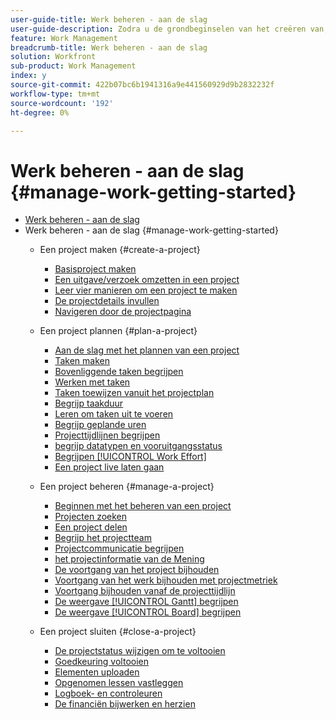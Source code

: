 ```yaml
---
user-guide-title: Werk beheren - aan de slag
user-guide-description: Zodra u de grondbeginselen van het creëren van, het plannen van en het leiden van projecten hebt geleerd, zijn er een paar meer dingen u zou moeten weten om het beste uit Workfront te krijgen.
feature: Work Management
breadcrumb-title: Werk beheren - aan de slag
solution: Workfront
sub-product: Work Management
index: y
source-git-commit: 422b07bc6b1941316a9e441560929d9b2832232f
workflow-type: tm+mt
source-wordcount: '192'
ht-degree: 0%

---
```



# Werk beheren - aan de slag {#manage-work-getting-started}

+ [Werk beheren - aan de slag](overview.md)
+ Werk beheren - aan de slag {#manage-work-getting-started}
   + Een project maken {#create-a-project}
      + [Basisproject maken](understand-basic-project-creation.md)
      + [Een uitgave/verzoek omzetten in een project](create-a-project-from-a-request.md)
      + [Leer vier manieren om een project te maken](understand-other-ways-to-create-projects.md)
      + [De projectdetails invullen](fill-in-the-project-details.md)
      + [Navigeren door de projectpagina](navigate-the-project-page.md)

   + Een project plannen {#plan-a-project}
      + [Aan de slag met het plannen van een project](getting-started-plan-a-project.md)
      + [Taken maken](how-to-create-tasks.md)
      + [Bovenliggende taken begrijpen](understand-parent-child-tasks.md)
      + [Werken met taken](work-with-tasks.md)
      + [Taken toewijzen vanuit het projectplan](assign-tasks-from-the-project-plan.md)
      + [Begrijp taakduur](understand-task-durations.md)
      + [Leren om taken uit te voeren](learn-to-sequence-tasks.md)
      + [Begrijp geplande uren](understand-planned-hours.md)
      + [Projecttijdlijnen begrijpen](understand-project-timelines.md)
      + [ begrijp datatypen en vooruitgangsstatus ](understand-task-dates-and-progress-status.md)
      + [Begrijpen [!UICONTROL Work Effort]](understand-work-effort.md)
      + [Een project live laten gaan](take-a-project-live.md)

   + Een project beheren {#manage-a-project}
      + [Beginnen met het beheren van een project](getting-started-manage-a-project.md)
      + [Projecten zoeken](find-projects.md)
      + [Een project delen](share-a-project.md)
      + [Begrijp het projectteam](understand-the-project-team.md)
      + [Projectcommunicatie begrijpen](understand-project-communication.md)
      + [ het projectinformatie van de Mening ](view-project-information.md)
      + [De voortgang van het project bijhouden](track-overall-project-progress.md)
      + [Voortgang van het werk bijhouden met projectmetriek](track-work-progress-with-project-metrics.md)
      + [Voortgang bijhouden vanaf de projecttijdlijn](track-work-progress-from-the-project-timeline.md)
      + [De weergave [!UICONTROL Gantt] begrijpen](understand-the-gantt-view.md)
      + [De weergave [!UICONTROL Board] begrijpen](understand-the-board-view.md)

   + Een project sluiten {#close-a-project}
      + [De projectstatus wijzigen om te voltooien](change-the-project-status.md)
      + [Goedkeuring voltooien](complete-approvals.md)
      + [Elementen uploaden](upload-assets.md)
      + [Opgenomen lessen vastleggen](lessons-learned-from-closing-a-project.md)
      + [Logboek- en controleuren](log-and-review-hours.md)
      + [De financiën bijwerken en herzien](update-and-review-finances.md)

